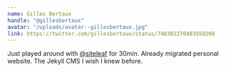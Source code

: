 ```yaml
---
name: Gilles Bertaux
handle: "@gillesbertaux"
avatar: "/uploads/avatar--gillesbertaux.jpg"
link: https://twitter.com/gillesbertaux/status/740302270483550208
---
```


Just played around with [@siteleaf](https://twitter.com/siteleaf) for 30min. Already migrated personal website. The Jekyll CMS I wish I knew before.

